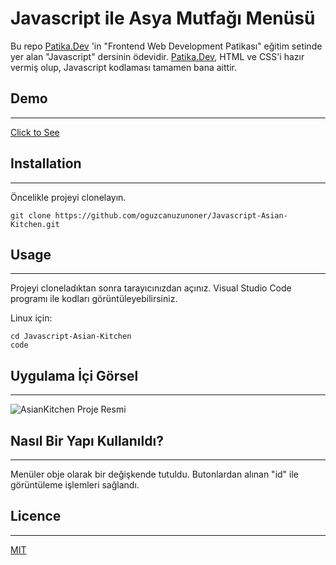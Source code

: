 # Javascript ile Asya Mutfağı Menüsü

Bu repo [Patika.Dev](https://www.patika.dev/) 'in "Frontend Web Development Patikası" eğitim setinde yer alan "Javascript" dersinin ödevidir. [Patika.Dev](https://www.patika.dev/), HTML ve CSS'i hazır vermiş olup, Javascript kodlaması tamamen bana aittir.

## Demo
---
[Click to See](https://oguzcanuzunoner.github.io/Javascript-Asian-Kitchen/)


## Installation
---
Öncelikle projeyi clonelayın. 
```
git clone https://github.com/oguzcanuzunoner/Javascript-Asian-Kitchen.git
```
## Usage
---
Projeyi cloneladıktan sonra tarayıcınızdan açınız. Visual Studio Code programı ile kodları görüntüleyebilirsiniz.

Linux için:
```
cd Javascript-Asian-Kitchen
code
```

## Uygulama İçi Görsel
---
![AsianKitchen Proje Resmi](https://i.hizliresim.com/2lpz1gr.PNG)

## Nasıl Bir Yapı Kullanıldı?
---

Menüler obje olarak bir değişkende tutuldu. Butonlardan alınan "id" ile görüntüleme işlemleri sağlandı.



## Licence
---
[MIT](https://choosealicense.com/licenses/mit/)

